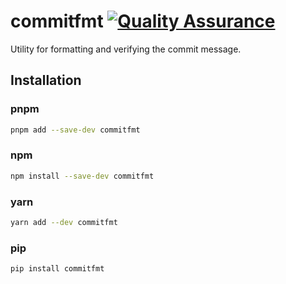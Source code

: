 # commitfmt [![Quality Assurance](https://github.com/mishamyrt/commitfmt/actions/workflows/qa.yaml/badge.svg)](https://github.com/mishamyrt/commitfmt/actions/workflows/qa.yaml)

Utility for formatting and verifying the commit message.

## Installation

### pnpm

```bash
pnpm add --save-dev commitfmt
```

### npm

```bash
npm install --save-dev commitfmt
```

### yarn

```bash
yarn add --dev commitfmt
```

### pip

```bash
pip install commitfmt
```
